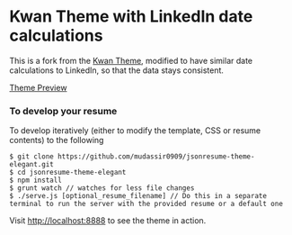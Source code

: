 # Kwan Theme with LinkedIn date calculations

This is a fork from the [Kwan Theme](https://github.com/icoloma/jsonresume-theme-kwan), modified to have similar date calculations to LinkedIn, so that the data stays consistent.

[Theme Preview](https://registry.jsonresume.org/gordonrudman/?theme=kwan-linkedin)


### To develop your resume

To develop iteratively (either to modify the template, CSS or resume contents) to the following

```
$ git clone https://github.com/mudassir0909/jsonresume-theme-elegant.git
$ cd jsonresume-theme-elegant
$ npm install
$ grunt watch // watches for less file changes
$ ./serve.js [optional_resume_filename] // Do this in a separate terminal to run the server with the provided resume or a default one
```

Visit [http://localhost:8888](http://localhost:8888) to see the theme in action.

